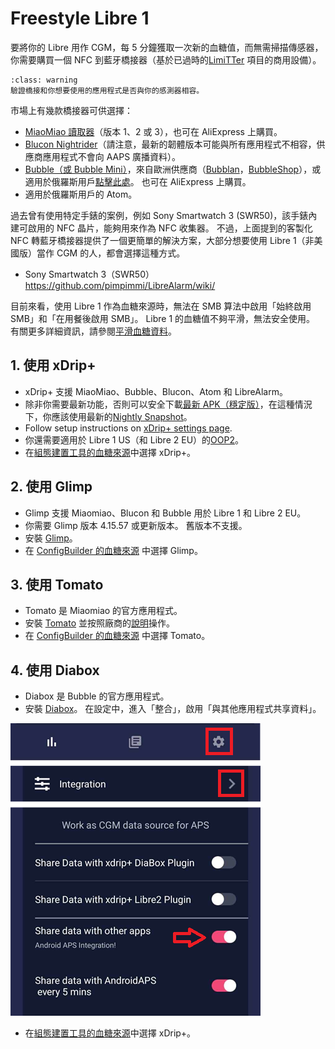# Freestyle Libre 1

要將你的 Libre 用作 CGM，每 5 分鐘獲取一次新的血糖值，而無需掃描傳感器，你需要購買一個 NFC 到藍牙橋接器（基於已過時的[LimiTTer](https://github.com/JoernL/LimiTTer) 項目的商用設備）。

```{admonition} Libre 2, Libre 1 US and Libre Pro
:class: warning
驗證橋接和你想要使用的應用程式是否與你的感測器相容。  
```

市場上有幾款橋接器可供選擇：

-   [MiaoMiao 讀取器](https://www.miaomiao.cool/)（版本 1、2 或 3），也可在 AliExpress 上購買。
-   [Blucon Nightrider](https://www.ambrosiasys.com/our-products/blucon/)（請注意，最新的韌體版本可能與所有應用程式不相容，供應商應用程式不會向 AAPS 廣播資料）。
-   [Bubble（或 Bubble Mini）](https://www.bubblesmartreader.com/)，來自歐洲供應商（[Bubblan](https://www.bubblan.org/)，[BubbleShop](https://bubbleshop.eu/)），或適用於俄羅斯用戶[點擊此處](https://vk.com/saharmonitor/)。 也可在 AliExpress 上購買。
-   適用於俄羅斯用戶的 Atom。

過去曾有使用特定手錶的案例，例如 Sony Smartwatch 3 (SWR50)，該手錶內建可啟用的 NFC 晶片，能夠用來作為 NFC 收集器。 不過，上面提到的客製化 NFC 轉藍牙橋接器提供了一個更簡單的解決方案，大部分想要使用 Libre 1（非美國版）當作 CGM 的人，都會選擇這種方式。

-   Sony Smartwatch 3（SWR50）<https://github.com/pimpimmi/LibreAlarm/wiki/>

目前來看，使用 Libre 1 作為血糖來源時，無法在 SMB 算法中啟用「始終啟用 SMB」和「在用餐後啟用 SMB」。 Libre 1 的血糖值不夠平滑，無法安全使用。 有關更多詳細資訊，請參閱[平滑血糖資料](../Usage/Smoothing-Blood-Glucose-Data-in-xDrip.md)。

## 1. 使用 xDrip+

-   xDrip+ 支援 MiaoMiao、Bubble、Blucon、Atom 和 LibreAlarm。
-   除非你需要最新功能，否則可以安全下載[最新 APK（穩定版）](https://xdrip-plus-updates.appspot.com/stable/xdrip-plus-latest.apk)，在這種情況下，你應該使用最新的[Nightly Snapshot](https://github.com/NightscoutFoundation/xDrip/releases)。
-   Follow setup instructions on [xDrip+ settings page](../CompatibleCgms/xDrip.md).
-    你還需要適用於 Libre 1 US（和 Libre 2 EU）的[OOP2](https://drive.google.com/file/d/1f1VHW2I8w7Xe3kSQqdaY3kihPLs47ILS/view)。
-   在[組態建置工具的血糖來源](../Configuration/Config-Builder.md#bg-source)中選擇 xDrip+。

## 2. 使用 Glimp

-   Glimp 支援 Miaomiao、Blucon 和 Bubble 用於 Libre 1 和 Libre 2 EU。
-   你需要 Glimp 版本 4.15.57 或更新版本。 舊版本不支援。
-   安裝 [Glimp](https://play.google.com/store/apps/details?id=it.ct.glicemia)。
-   在 [ConfigBuilder 的血糖來源](../Configuration/Config-Builder.md#bg-source) 中選擇 Glimp。

## 3. 使用 Tomato

- Tomato 是 Miaomiao 的官方應用程式。
- 安裝 [Tomato](http://tomato.cool/#download_page) 並按照廠商的[說明](http://tomato.cool/how-to-broadcast-data-to-android-aps/tips/)操作。
- 在 [ConfigBuilder 的血糖來源](../Configuration/Config-Builder.md#bg-source) 中選擇 Tomato。

## 4. 使用 Diabox

- Diabox 是 Bubble 的官方應用程式。
- 安裝 [Diabox](https://t.me/s/DiaboxApp)。 在設定中，進入「整合」，啟用「與其他應用程式共享資料」。

![Diabox](../images/Diabox.png)

- 在[組態建置工具的血糖來源](../Configuration/Config-Builder.md#bg-source)中選擇 xDrip+。
